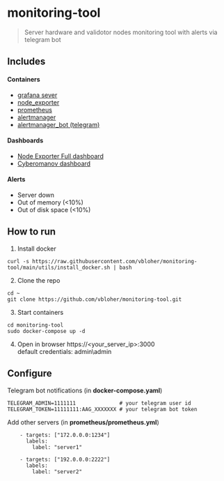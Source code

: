# monitoring-tool

> Server hardware and validotor nodes monitoring tool with alerts via telegram bot

## Includes

#### Containers
- [grafana sever](https://hub.docker.com/r/grafana/grafana)
- [node_exporter](https://hub.docker.com/r/prom/node-exporter)
- [prometheus](https://hub.docker.com/r/prom/prometheus)
- [alertmanager](https://hub.docker.com/r/prom/alertmanager)
- [alertmanager_bot (telegram)](https://hub.docker.com/r/metalmatze/alertmanager-bot)

#### Dashboards
- [Node Exporter Full dashboard](https://github.com/rfrail3/grafana-dashboards)
- [Cyberomanov dashboard](https://github.com/cyberomanov/grafana)

#### Alerts
- Server down
- Out of memory (<10%)
- Out of disk space (<10%)

## How to run

1. Install docker
```
curl -s https://raw.githubusercontent.com/vbloher/monitoring-tool/main/utils/install_docker.sh | bash
```

2. Clone the repo
```
cd ~
git clone https://github.com/vbloher/monitoring-tool.git 
```

3. Start containers
```
cd monitoring-tool
sudo docker-compose up -d
```

4. Open in browser https://<your_server_ip>:3000 <br>
default credentials: admin\admin

## Configure

Telegram bot notifications (in <b>docker-compose.yaml</b>)
```
TELEGRAM_ADMIN=1111111              # your telegram user id
TELEGRAM_TOKEN=11111111:AAG_XXXXXXX # your telegram bot token
```

Add other servers (in <b>prometheus/prometheus.yml</b>)
```
    - targets: ["172.0.0.0:1234"]
      labels:
        label: "server1"
        
    - targets: ["192.0.0.0:2222"]
      labels:
        label: "server2"
```
